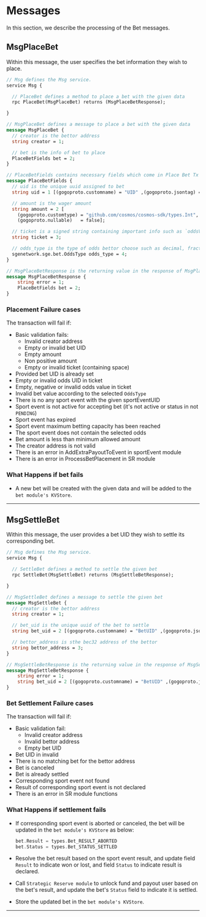# **Messages**

In this section, we describe the processing of the Bet messages.

## **MsgPlaceBet**

Within this message, the user specifies the bet information they wish to place.

```proto
// Msg defines the Msg service.
service Msg {

  // PlaceBet defines a method to place a bet with the given data
  rpc PlaceBet(MsgPlaceBet) returns (MsgPlaceBetResponse);

}
```

```proto
// MsgPlaceBet defines a message to place a bet with the given data
message MsgPlaceBet {
  // creator is the bettor address
  string creator = 1;

  // bet is the info of bet to place
  PlaceBetFields bet = 2;
}

// PlaceBetFields contains necessary fields which come in Place Bet Tx request
message PlaceBetFields {
  // uid is the unique uuid assigned to bet
  string uid = 1 [(gogoproto.customname) = "UID" ,(gogoproto.jsontag) = "uid", json_name = "uid"];

  // amount is the wager amount
  string amount = 2 [
    (gogoproto.customtype) = "github.com/cosmos/cosmos-sdk/types.Int",
    (gogoproto.nullable)   = false];

  // ticket is a signed string containing important info such as `oddsValue`
  string ticket = 3;

  // odds_type is the type of odds bettor choose such as decimal, fraction
  sgenetwork.sge.bet.OddsType odds_type = 4;
}

// MsgPlaceBetResponse is the returning value in the response of MsgPlaceBet request
message MsgPlaceBetResponse {
    string error = 1;
    PlaceBetFields bet = 2;
}

```

### **Placement Failure cases**

The transaction will fail if:

- Basic validation fails:
  - Invalid creator address
  - Empty or invalid bet UID
  - Empty amount
  - Non positive amount
  - Empty or invalid ticket (containing space)
- Provided bet UID is already set
- Empty or invalid odds UID in ticket
- Empty, negative or invalid odds value in ticket
- Invalid bet value according to the selected `OddsType`
- There is no any sport event with the given sportEventUID
- Sport event is not active for accepting bet (it's not active or status in not `PENDING`)
- Sport event has expired
- Sport event maximum betting capacity has been reached
- The sport event does not contain the selected odds
- Bet amount is less than minimum allowed amount
- The creator address is not valid
- There is an error in AddExtraPayoutToEvent in sportEvent module
- There is an error in ProcessBetPlacement in SR module

### **What Happens if bet fails**

- A new bet will be created with the given data and will be added to the `bet module's KVStore`.

---

## **MsgSettleBet**

Within this message, the user provides a bet UID they wish to settle its corresponding bet.

```proto
// Msg defines the Msg service.
service Msg {

  // SettleBet defines a method to settle the given bet
  rpc SettleBet(MsgSettleBet) returns (MsgSettleBetResponse);

}
```

```proto
// MsgSettleBet defines a message to settle the given bet
message MsgSettleBet {
  // creator is the bettor address
  string creator = 1;

  // bet_uid is the unique uuid of the bet to settle
  string bet_uid = 2 [(gogoproto.customname) = "BetUID" ,(gogoproto.jsontag) = "bet_uid", json_name = "bet_uid"];

  // bettor_address is sthe bec32 address of the bettor
  string bettor_address = 3;
}

// MsgSettleBetResponse is the returning value in the response of MsgSettleBet request
message MsgSettleBetResponse {
    string error = 1;
    string bet_uid = 2 [(gogoproto.customname) = "BetUID" ,(gogoproto.jsontag) = "bet_uid", json_name = "bet_uid"];
}

```

### **Bet Settlement Failure cases**

The transaction will fail if:

- Basic validation fail:
  - Invalid creator address
  - Invalid bettor address
  - Empty bet UID
- Bet UID in invalid
- There is no matching bet for the bettor address
- Bet is canceled
- Bet is already settled
- Corresponding sport event not found
- Result of corresponding sport event is not declared
- There is an error in SR module functions

### **What Happens if settlement fails**

- If corresponding sport event is aborted or canceled, the bet will be updated in the `bet module's KVStore` as below:

    ```go
    bet.Result = types.Bet_RESULT_ABORTED
    bet.Status = types.Bet_STATUS_SETTLED
    ```

- Resolve the bet result based on the sport event result, and update field `Result` to indicate won or lost, and field `Status` to indicate result is declared.
- Call `Strategic Reserve module` to unlock fund and payout user based on the bet's result, and update the bet's `Status` field to indicate it is settled.
- Store the updated bet in the `bet module's KVStore`.

---
